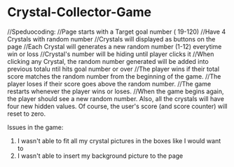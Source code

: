 # Crystal-Collector-Game
//Speduocoding:
//Page starts with a Target goal number ( 19-120)
//Have 4 Crystals with random number
//Crystals will displayed as buttons on the page
//Each Crystal will generates a new random number (1-12) everytime win or loss
//Crystal's number will be hiding until player clicks it
//When clicking any Crystal, the random number generated will be added into previous totalu ntil hits goal number or over
//The player wins if their total score matches the random number from the beginning of the game.
//The player loses if their score goes above the random number.
//The game restarts whenever the player wins or loses.
//When the game begins again, the player should see a new random number. Also, all the crystals will have four new hidden values. Of course, the user's score (and score counter) will reset to zero.



Issues in the game:
1) I wasn't able to fit all my crystal pictures in the boxes like I would want to
2) I wasn't able to insert my background picture to the page

